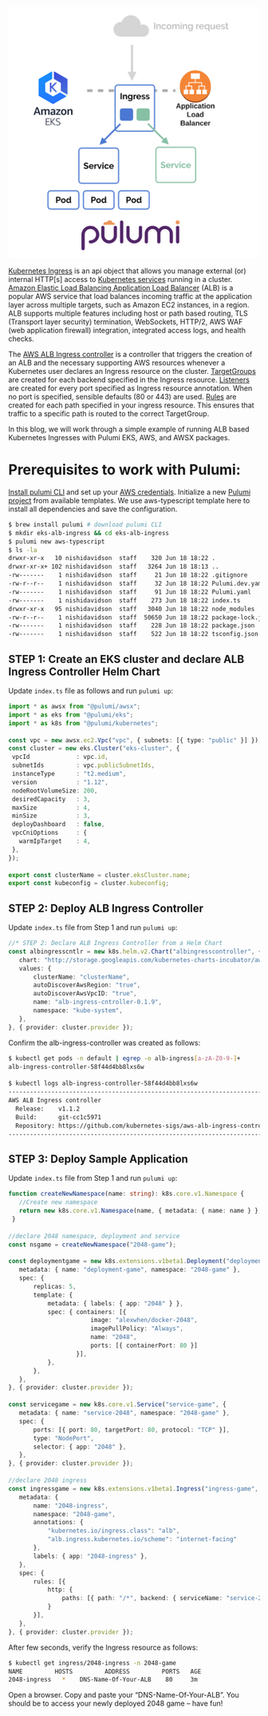 ![alt text](https://github.com/d-nishi/solutions/blob/master/images/featured-img-albingresscontroller.png)

[Kubernetes Ingress](https://kubernetes.io/docs/concepts/services-networking/ingress/) is an api object that allows you manage external (or) internal HTTP[s] access to [Kubernetes services](https://kubernetes.io/docs/concepts/services-networking/service/) running in a cluster. [Amazon Elastic Load Balancing Application Load Balancer](https://aws.amazon.com/elasticloadbalancing/features/#Details_for_Elastic_Load_Balancing_Products) (ALB) is a popular AWS service that load balances incoming traffic at the application layer across multiple targets, such as Amazon EC2 instances, in a region. ALB supports multiple features including host or path based routing, TLS (Transport layer security) termination, WebSockets, HTTP/2, AWS WAF (web application firewall) integration, integrated access logs, and health checks.

The [AWS ALB Ingress controller](https://github.com/kubernetes-sigs/aws-alb-ingress-controller) is a controller that triggers the creation of an ALB and the necessary supporting AWS resources whenever a Kubernetes user declares an Ingress resource on the cluster. [TargetGroups](https://docs.aws.amazon.com/elasticloadbalancing/latest/application/load-balancer-target-groups.html) are created for each backend specified in the Ingress resource. [Listeners](http://docs.aws.amazon.com/elasticloadbalancing/latest/application/load-balancer-listeners.html) are created for every port specified as Ingress resource annotation. When no port is specified, sensible defaults (80 or 443) are used. [Rules](http://docs.aws.amazon.com/elasticloadbalancing/latest/application/listener-update-rules.html) are created for each path specified in your ingress resource. This ensures that traffic to a specific path is routed to the correct TargetGroup.

In this blog, we will work through a simple example of running ALB based Kubernetes Ingresses with Pulumi EKS, AWS, and AWSX packages.

# Prerequisites to work with Pulumi:
[Install pulumi CLI](https://pulumi.io/quickstart/install.html?__hstc=194006706.92c420b2463a950f50b989da5e9a9de1.1559843842775.1560878104539.1560906741042.31&__hssc=194006706.2.1560906741042&__hsfp=3773980820) and set up your [AWS credentials](https://pulumi.io/quickstart/aws/setup.html?__hstc=194006706.92c420b2463a950f50b989da5e9a9de1.1559843842775.1560878104539.1560906741042.31&__hssc=194006706.2.1560906741042&__hsfp=3773980820). Initialize a new [Pulumi project](https://pulumi.io/reference/project.html?__hstc=194006706.92c420b2463a950f50b989da5e9a9de1.1559843842775.1560878104539.1560906741042.31&__hssc=194006706.2.1560906741042&__hsfp=3773980820) from available templates. We use aws-typescript template here to install all dependencies and save the configuration.

```bash
$ brew install pulumi # download pulumi CLI
$ mkdir eks-alb-ingress && cd eks-alb-ingress
$ pulumi new aws-typescript
$ ls -la
drwxr-xr-x   10 nishidavidson  staff    320 Jun 18 18:22 .
drwxr-xr-x+ 102 nishidavidson  staff   3264 Jun 18 18:13 ..
-rw-------    1 nishidavidson  staff     21 Jun 18 18:22 .gitignore
-rw-r--r--    1 nishidavidson  staff     32 Jun 18 18:22 Pulumi.dev.yaml
-rw-------    1 nishidavidson  staff     91 Jun 18 18:22 Pulumi.yaml
-rw-------    1 nishidavidson  staff    273 Jun 18 18:22 index.ts
drwxr-xr-x   95 nishidavidson  staff   3040 Jun 18 18:22 node_modules
-rw-r--r--    1 nishidavidson  staff  50650 Jun 18 18:22 package-lock.json
-rw-------    1 nishidavidson  staff    228 Jun 18 18:22 package.json
-rw-------    1 nishidavidson  staff    522 Jun 18 18:22 tsconfig.json
```

## STEP 1: Create an EKS cluster and declare ALB Ingress Controller Helm Chart

Update `index.ts` file as follows and run `pulumi up`:

```typescript
import * as awsx from "@pulumi/awsx";
import * as eks from "@pulumi/eks";
import * as k8s from "@pulumi/kubernetes";

const vpc = new awsx.ec2.Vpc("vpc", { subnets: [{ type: "public" }] });
const cluster = new eks.Cluster("eks-cluster", {
 vpcId             : vpc.id,
 subnetIds         : vpc.publicSubnetIds,
 instanceType      : "t2.medium",
 version           : "1.12",
 nodeRootVolumeSize: 200,
 desiredCapacity   : 3,
 maxSize           : 4,
 minSize           : 3,
 deployDashboard   : false,
 vpcCniOptions     : {
   warmIpTarget    : 4,
 },
});

export const clusterName = cluster.eksCluster.name;
export const kubeconfig = cluster.kubeconfig;
```

## STEP 2: Deploy ALB Ingress Controller

Update `index.ts` file from Step 1 and run `pulumi up`:

```typescript
//* STEP 2: Declare ALB Ingress Controller from a Helm Chart
const albingresscntlr = new k8s.helm.v2.Chart("albingresscontroller", {
   chart: "http://storage.googleapis.com/kubernetes-charts-incubator/aws-alb-ingress-controller-0.1.9.tgz",
   values: {
       clusterName: "clusterName",
       autoDiscoverAwsRegion: "true",
       autoDiscoverAwsVpcID: "true",
       name: "alb-ingress-cntroller-0.1.9",
       namespace: "kube-system",
   },
}, { provider: cluster.provider });
```

Confirm the alb-ingress-controller was created as follows:

```bash
$ kubectl get pods -n default | egrep -o alb-ingress[a-zA-Z0-9-]+
alb-ingress-controller-58f44d4bb8lxs6w

$ kubectl logs alb-ingress-controller-58f44d4bb8lxs6w
-------------------------------------------------------------------------------
AWS ALB Ingress controller
  Release:    v1.1.2
  Build:      git-cc1c5971
  Repository: https://github.com/kubernetes-sigs/aws-alb-ingress-controller.git
-------------------------------------------------------------------------------
```

## STEP 3: Deploy Sample Application

Update `index.ts` file from Step 1 and run `pulumi up`:

```typescript
function createNewNamespace(name: string): k8s.core.v1.Namespace {
   //Create new namespace
   return new k8s.core.v1.Namespace(name, { metadata: { name: name } }, { provider: cluster.provider });
 }

//declare 2048 namespace, deployment and service
const nsgame = createNewNamespace("2048-game");

const deploymentgame = new k8s.extensions.v1beta1.Deployment("deployment-game", {
   metadata: { name: "deployment-game", namespace: "2048-game" },
   spec: {
       replicas: 5,
       template: {
           metadata: { labels: { app: "2048" } },
           spec: { containers: [{
                       image: "alexwhen/docker-2048",
                       imagePullPolicy: "Always",
                       name: "2048",
                       ports: [{ containerPort: 80 }]
                   }],
           },
       },
   },
}, { provider: cluster.provider });

const servicegame = new k8s.core.v1.Service("service-game", {
   metadata: { name: "service-2048", namespace: "2048-game" },
   spec: {
       ports: [{ port: 80, targetPort: 80, protocol: "TCP" }],
       type: "NodePort",
       selector: { app: "2048" },
   },
}, { provider: cluster.provider });

//declare 2048 ingress
const ingressgame = new k8s.extensions.v1beta1.Ingress("ingress-game", {
   metadata: {
       name: "2048-ingress",
       namespace: "2048-game",
       annotations: {
           "kubernetes.io/ingress.class": "alb",
           "alb.ingress.kubernetes.io/scheme": "internet-facing"
       },
       labels: { app: "2048-ingress" },
   },
   spec: {
       rules: [{
           http: {
               paths: [{ path: "/*", backend: { serviceName: "service-2048", servicePort: 80 } }]
           }
       }],
   },
}, { provider: cluster.provider });
```
After few seconds, verify the Ingress resource as follows:

```bash
$ kubectl get ingress/2048-ingress -n 2048-game
NAME         HOSTS         ADDRESS         PORTS   AGE
2048-ingress   *    DNS-Name-Of-Your-ALB    80     3m
```
Open a browser. Copy and paste your “DNS-Name-Of-Your-ALB”. You should be to access your newly deployed 2048 game – have fun!
